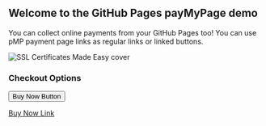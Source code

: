 ## Welcome to the GitHub Pages payMyPage demo

You can collect online payments from your GitHub Pages too! You can use pMP payment page links as regular links or linked buttons.

![SSL Certificates Made Easy cover](/pmpdemo/ssl_certs_made_simple-3dcover.png)

### Checkout Options

<button name="button" onclick="window.top.location.href='http://pay2.xyz/501';">Buy Now Button</button>

[Buy Now Link](http://pay2.xyz/501)

